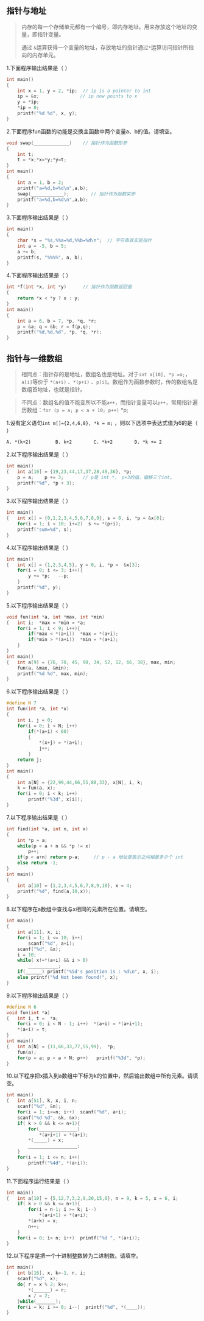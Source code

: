 ## 指针与地址

> 内存的每一个存储单元都有一个编号，即内存地址。用来存放这个地址的变量，即指针变量。
>
> 通过 `&`运算获得一个变量的地址，存放地址的指针通过`*`运算访问指针所指向的内存单元。

1.下面程序输出结果是（        ）

```c
int main()
{
    int x = 1, y = 2, *ip;	// ip is a pointer to int
    ip = &x;			   // ip now points to x
    y = *ip;	
    *ip = 0;
    printf("%d %d", x, y);	
}
```

2.下面程序fun函数的功能是交换主函数中两个变量a、b的值。请填空。

```c
void swap(_____________)	// 指针作为函数形参
{
    int t;
    t = *x;*x=*y;*y=t;
}
int main()
{
    int a = 1, b = 2;
    printf("a=%d,b=%d\n",a,b);
    swap(____________);		   // 指针作为函数实参
    printf("a=%d,b=%d\n",a,b);
}
```

3.下面程序输出结果是（        ）

```c
int main()
{
    char *s = "%s,%%a=%d,%%b=%d\n";  // 字符串其实是指针
    int a = -5, b = 5;
    a += b;
    printf(s, "%%%%", a, b);	 
}
```

4.下面程序输出结果是（        ）

```c
int *f(int *x, int *y)      // 指针作为函数返回值
{
    return *x < *y ? x : y;
}
int main()
{
    int a = 6, b = 7, *p, *q, *r;
    p = &a; q = &b; r = f(p,q);
    printf("%d,%d,%d", *p, *q, *r);	
}
```

## 指针与一维数组

> 相同点：指针存的是地址，数组名也是地址。对于`int a[10], *p =a;`，`a[i]`等价于 `*(a+i)` 、`*(p+i)` 、`p[i]`。数组作为函数参数时，传的数组名是数组首地址，也就是指针。

> 不同点：数组名的值不能变所以不能`a++`，而指针变量可以`p++`，常用指针遍历数组：`for (p = a; p < a + 10; p++)`   *p;
>

1.设有定义语句`int m[]={2,4,6,8}, *k = m;` ，则以下选项中表达式值为6的是（        ）

```tex
A. *(k+2)         B. k+2        C. *k+2        D. *k += 2	
```

2.以下程序输出结果是（        ）

```c
int main()
{   int a[10] = {19,23,44,17,37,28,49,36}, *p;
    p = a;    p += 3;		// p是 int *， p+3的值，偏移三个int。
    printf("%d", *p + 3);		
}
```

3.以下程序输出结果是（        ）

```c
int main()
{   int x[] = {0,1,2,3,4,5,6,7,8,9}, s = 0, i, *p = &x[0];
    for(i = 1; i < 10; i+=2)  s += *(p+i);
    printf("sum=%d", s);	
}
```

4.以下程序输出结果是（        ）

```c
int main()
{   int x[] = {1,2,3,4,5}, y = 0, i, *p =  &x[3];
    for(i = 0; i <= 3; i++){
        y += *p;   --p;
    }
    printf("%d", y);		
}
```

5.以下程序输出结果是（        ）

```c
void fun(int *a, int *max, int *min)
{   int i;  *max = *min = *a;
    for(i = 1; i < 9; i++){
        if(*max < *(a+i))  *max = *(a+i);
        if(*min > *(a+i))  *min = *(a+i);
    }
}
int main()
{   int a[9] = {76, 78, 45, 90, 34, 52, 12, 66, 38}, max, min;
    fun(a, &max, &min);		
    printf("%d %d", max, min);	
}
```

6.以下程序输出结果是（        ）

```c
#define N 7
int fun(int *a, int *x)
{   
    int i, j = 0;
    for(i = 0; i < N; i++)
        if(*(a+i) < 60)
        {
            *(x+j) = *(a+i); 
            j++;
        }
    return j;
}
int main()
{   
    int a[N] = {22,99,44,66,55,88,33}, x[N], i, k;
    k = fun(a, x);
    for(i = 0; i < k; i++)
        printf("%3d", x[i]);	
}
```

7.以下程序输出结果是（        ）

```c
int find(int *a, int n, int x)
{   
    int *p = a;
    while(p < a + n && *p != x) 
        p++;
    if(p < a+n) return p-a;		// p - a 地址差表示之间相差多少个 int 
    else return -1;
}
int main()
{   
    int a[10] = {1,2,3,4,5,6,7,8,9,10}, x = 4;
    printf("%d", find(a,10,x));		
}
```

8.以下程序在a数组中查找与x相同的元素所在位置。请填空。

```c
int main()
{   
    int a[11], x, i;
    for(i = 1; i <= 10; i++)  
        scanf("%d", a+i);
    scanf("%d", &x);
    i = 10;
    while( x!=*(a+i) && i > 0)
        ___________;		
    if(______) printf("%5d's position is : %d\n", x, i);	
    else printf("%d Not been found!", x);
}
```

9.以下程序输出结果是（        ）

```c
#define N 6
void fun(int *a)
{   int i, t =  *a;
    for(i = 0; i < N - 1; i++)  *(a+i) = *(a+i+1);
    *(a+i) = t;
}
int main()
{   int a[N] = {11,66,33,77,55,99},  *p;
    fun(a);
    for(p = a; p < a + N; p++)   printf("%3d", *p);	
}
```

10.以下程序把x插入到a数组中下标为k的位置中，然后输出数组中所有元素。请填空。

```c
int main()
{   int a[51], k, x, i, n;
    scanf("%d", &n);
    for(i = 1; i<=n; i++)  scanf("%d", a+i);
    scanf("%d %d", &k, &x);
    if( k > 0 && k <= n+1){
        for(______________)		
            *(a+i+1) = *(a+i);
        *(_____) = x;			
        __________________;		
    }
    for(i = 1; i <= n; i++)
        printf("%4d", *(a+i));
}
```

11.下面程序运行结果是（        ）

```c
int main()
{   int a[10] = {5,12,7,3,2,9,20,15,6}, n = 9, k = 5, x = 6, i;
    if( k > 0 && k <= n+1){
        for(i = n-1; i >= k; i--)
            *(a+i+1) = *(a+i);
        *(a+k) = x;
        n++;
    }
    for(i = 0; i< n; i++)  printf("%d ", *(a+i));	
}
```

12.以下程序是把一个十进制整数转为二进制数。请填空。

```c
int main()
{   int b[16], x, k=-1, r, i;
    scanf("%d", x);
    do{ r = x % 2; k++;
        *(______) = r;
        x / = 2;
    }while(_______);
    for(i = k; i >= 0; i--)  printf("%d", *(____));
}
```